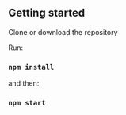 ## Getting started

Clone or download the repository

Run:
### `npm install`

and then:
### `npm start`
